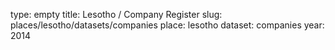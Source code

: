 type: empty
title: Lesotho / Company Register
slug: places/lesotho/datasets/companies
place: lesotho
dataset: companies
year: 2014
